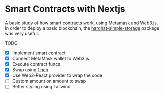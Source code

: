 # Smart Contracts with Nextjs
A basic study of how smart contracts work, using Metamask and Web3.js. In order to deploy a basic blockchain, the [hardhat-simple-storage](https://github.com/PatrickAlphaC/hardhat-simple-storage) package was very useful.
  
TODO
- [x] Implement smart contract
- [x] Connect MetaMask wallet to Web3.js
- [x] Execute contract funcs
- [x] Swap using [1inch](https://1inch.io/api/) 
- [x] Use Web3-React provider to wrap the code
- [ ] Custom amount on amount to swap
- [ ] Better styling using Tailwind